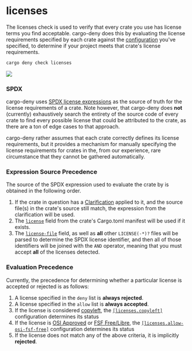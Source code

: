 # licenses

The licenses check is used to verify that every crate you use has license terms
you find acceptable. cargo-deny does this by evaluating the license requirements
specified by each crate against the [configuration](cfg.md) you've specified, to
determine if your project meets that crate's license requirements.

```bash
cargo deny check licenses
```

<img src="https://imgur.com/XMmvx9L.png"/>

### SPDX

cargo-deny uses [SPDX license expressions][SPDX] as the source of truth for the 
license requirements of a crate. Note however, that cargo-deny does **not** 
(currently) exhaustively search the entirety of the source code of every crate 
to find every possible license that could be attributed to the crate, as there 
are a ton of edge cases to that approach.

cargo-deny rather assumes that each crate correctly defines its license 
requirements, but it provides a mechanism for manually specifying the license 
requirements for crates in the, from our experience, rare circumstance that they
cannot be gathered automatically.

### Expression Source Precedence

The source of the SPDX expression used to evaluate the crate by is obtained in 
the following order.

1. If the crate in question has a [Clarification](cfg.md#the-clarify-field)
applied to it, and the source file(s) in the crate's source still match, the
expression from the clarification will be used.
1. The [`license`][cargo-md] field from the crate's Cargo.toml manifest will be 
used if it exists.
1. The [`license-file`][cargo-md] field, as well as **all** other `LICENSE(-*)?` 
files will be parsed to determine the SPDX license identifier, and then all of 
those identifiers will be joined with the `AND` operator, meaning that you must 
accept **all** of the licenses detected.

### Evaluation Precedence

Currently, the precedence for determining whether a particular license is 
accepted or rejected is as follows:

1. A license specified in the `deny` list is **always rejected**.
1. A license specified in the `allow` list is **always accepted**.
1. If the license is considered
[copyleft](https://en.wikipedia.org/wiki/Copyleft), the
[`[licenses.copyleft]`](cfg.md#the-copyleft-field) configuration determines its
status
1. If the license is [OSI Approved](https://opensource.org/licenses) or
[FSF Free/Libre](https://www.gnu.org/licenses/license-list.en.html), the
[`[licenses.allow-osi-fsf-free]`](cfg.md/#the-allow-osi-fsf-free-field) 
configuration determines its status
1. If the license does not match any of the above criteria, it is implicitly 
**rejected**.

[SPDX]: https://spdx.github.io/spdx-spec/appendix-IV-SPDX-license-expressions/
[cargo-md]: https://doc.rust-lang.org/cargo/reference/manifest.html#package-metadata